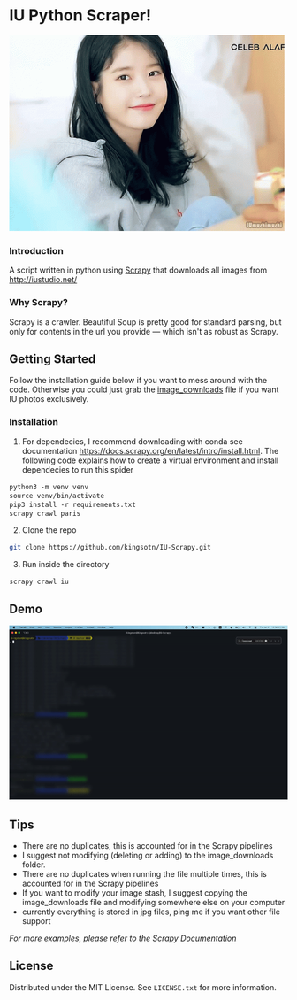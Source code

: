 <!-- GETTING STARTED -->
# IU Python Scraper!
![](7535bc73b7f9220c980f3edacee9261e.gif)

### Introduction
A script written in python using <a href="https://github.com/scrapy/scrapy">Scrapy</a> that downloads all images from http://iustudio.net/

### Why Scrapy?

Scrapy is a crawler. Beautiful Soup is pretty good for standard parsing, but only for contents in the url you provide — which isn't as robust as Scrapy.

## Getting Started

Follow the installation guide below if you want to mess around with the code. Otherwise you could just grab the <a href="https://github.com/kingsotn/IU-Scrapy/tree/master/iu_scrape/image_downloads">image_downloads</a> file if you want IU photos exclusively.

### Installation

1. For dependecies, I recommend downloading with conda see documentation https://docs.scrapy.org/en/latest/intro/install.html. The following code explains how to create a virtual environment and install dependecies to run this spider
  ```
  python3 -m venv venv
  source venv/bin/activate
  pip3 install -r requirements.txt
  scrapy crawl paris
  ```
2. Clone the repo
  ```sh
  git clone https://github.com/kingsotn/IU-Scrapy.git
  ```
3. Run inside the directory
  ```sh
  scrapy crawl iu
  ```


## Demo
![](iu-scrape-demo.gif)


<!-- USAGE EXAMPLES -->
## Tips
- There are no duplicates, this is accounted for in the Scrapy pipelines
- I suggest not modifying (deleting or adding) to the image_downloads folder.
- There are no duplicates when running the file multiple times, this is accounted for in the Scrapy pipelines
- If you want to modify your image stash, I suggest copying the image_downloads file and modifying somewhere else on your computer
- currently everything is stored in jpg files, ping me if you want other file support

_For more examples, please refer to the Scrapy [Documentation](https://docs.scrapy.org/en/latest/)_

<!-- LICENSE -->
## License

Distributed under the MIT License. See `LICENSE.txt` for more information.
